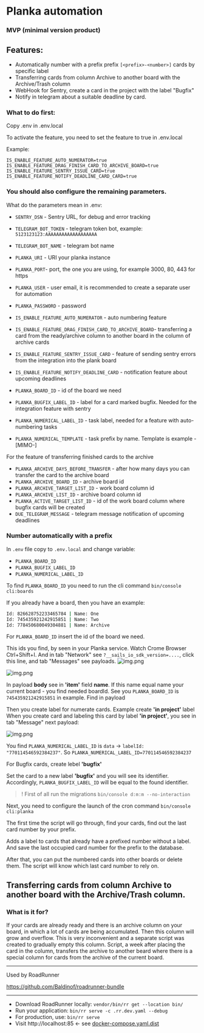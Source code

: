 # Planka automation 


### MVP (minimal version product)


## Features:

- Automatically number with a prefix prefix `[<prefix>-<number>]` cards by specific label
- Transferring cards from column Archive to another board with the Archive/Trash column
- WebHook for Sentry, create a card in the project with the label "Bugfix"
- Notify in telegram about a suitable deadline by card.


### What to do first:

Copy .env in .env.local

To activate the feature, you need to set the feature to true in .env.local

Example:

```
IS_ENABLE_FEATURE_AUTO_NUMERATOR=true
IS_ENABLE_FEATURE_DRAG_FINISH_CARD_TO_ARCHIVE_BOARD=true
IS_ENABLE_FEATURE_SENTRY_ISSUE_CARD=true
IS_ENABLE_FEATURE_NOTIFY_DEADLINE_CARD_CARD=true
```


### You should also configure the remaining parameters.

What do the parameters mean in .env:

- `SENTRY_DSN` - Sentry URL, for debug and error tracking


- `TELEGRAM_BOT_TOKEN` - telegram token bot, example: `5123123123:AAAAAAAAAAAAAAAAAAA`
- `TELEGRAM_BOT_NAME` - telegram bot name


- `PLANKA_URI` - URI your planka instance
- `PLANKA_PORT`- port, the one you are using, for example 3000, 80, 443 for https
- `PLANKA_USER` - user email, it is recommended to create a separate user for automation
- `PLANKA_PASSWORD` - password


- `IS_ENABLE_FEATURE_AUTO_NUMERATOR` - auto numbering feature 
- `IS_ENABLE_FEATURE_DRAG_FINISH_CARD_TO_ARCHIVE_BOARD`- transferring a card from the ready/archive column to another board in the column of archive cards
- `IS_ENABLE_FEATURE_SENTRY_ISSUE_CARD` - feature of sending sentry errors from the integration into the plank board
- `IS_ENABLE_FEATURE_NOTIFY_DEADLINE_CARD` - notification feature about upcoming deadlines


- `PLANKA_BOARD_ID` - id of the board we need
- `PLANKA_BUGFIX_LABEL_ID` - label for a card marked bugfix. Needed for the integration feature with sentry
- `PLANKA_NUMERICAL_LABEL_ID` - task label, needed for a feature with auto-numbering tasks
- `PLANKA_NUMERICAL_TEMPLATE` - task prefix by name. Template is example - [MIMO-<number>]


For the feature of transferring finished cards to the archive

- `PLANKA_ARCHIVE_DAYS_BEFORE_TRANSFER` - after how many days you can transfer the card to the archive board 
- `PLANKA_ARCHIVE_BOARD_ID` - archive board id
- `PLANKA_ARCHIVE_TARGET_LIST_ID` - work board column id
- `PLANKA_ARCHIVE_LIST_ID` - archive board column id
- `PLANKA_ACTIVE_TARGET_LIST_ID` - id of the work board column where bugfix cards will be created
- `DUE_TELEGRAM_MESSAGE` - telegram message notification of upcoming deadlines


### Number automatically with a prefix

In `.env` file copy to `.env.local` and change variable:

- `PLANKA_BOARD_ID`
- `PLANKA_BUGFIX_LABEL_ID`
- `PLANKA_NUMERICAL_LABEL_ID`

To find `PLANKA_BOARD_ID` you need to run the cli command `bin/console cli:boards`

If you already have a board, then you have an example:

``` bash
Id: 826628752233465784 | Name: One
Id: 745435921242915851 | Name: Two
Id: 778450680049304881 | Name: Archive
```

For `PLANKA_BOARD_ID` insert the id of the board we need.

This ids you find, by seen in your Planka service. Watch Crome Browser Ctrl+Shift+I. 
And in tab "Network" see `?__sails_io_sdk_version=....`, click this line, and tab "Messages" see payloads. 
![img.png](docs/img/01img.png)

![img.png](docs/img/03img.png)

In payload **body** see in **'item'** field **name**. 
If this name equal name your current board - you find needed boardId. 
See you `PLANKA_BOARD_ID` is `745435921242915851` in example. Find in payload 

Then you create label for numerate cards. Example create **'in project'** label
When you create card and labeling this card by label **'in project'**, you see in tab "Message"
next payload:

![img.png](docs/img/02img.png)

You find `PLANKA_NUMERICAL_LABEL_ID` is `data` -> `labelId: "770114546592384237"`.
So `PLANKA_NUMERICAL_LABEL_ID=770114546592384237`

For Bugfix cards, create lebel **'bugfix'**

Set the card to a new label **'bugfix'** and you will see its identifier.
Accordingly, `PLANKA_BUGFIX_LABEL_ID` will be equal to the found identifier.

> ! First of all run the migrations `bin/console d:m:m --no-interaction`

Next, you need to configure the launch of the cron command `bin/console cli:planka`

The first time the script will go through, find your cards, find out the last card number by your prefix.

Adds a label to cards that already have a prefixed number without a label.
And save the last occupied card number for the prefix to the database.

After that, you can put the numbered cards into other boards or delete them.
The script will know which last card number to rely on.


## Transferring cards from column Archive to another board with the Archive/Trash column.


### What is it for?

If your cards are already ready and there is an archive column on your board, in which 
a lot of cards are being accumulated. Then this column will grow and overflow. 
This is very inconvenient and a separate script was created to gradually empty this column. 
Script, a week after placing the card in the column, transfers the archive to another beard where 
there is a special column for cards from the archive of the current board.

----

Used by RoadRunner

https://github.com/Baldinof/roadrunner-bundle

----

* Download RoadRunner locally: `vendor/bin/rr get --location bin/`
* Run your application: `bin/rr serve -c .rr.dev.yaml --debug`
* For production, use: `bin/rr serve`
* Visit http://localhost:85 <- see [docker-compose.yaml.dist](docker-compose.yaml.dist)
